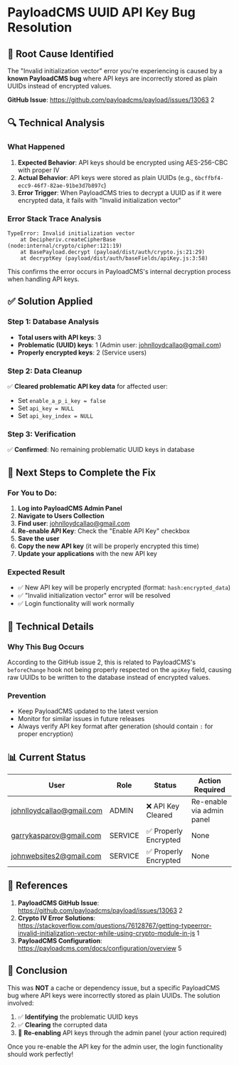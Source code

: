 # PayloadCMS UUID API Key Bug Resolution

## 🚨 Root Cause Identified

The "Invalid initialization vector" error you're experiencing is caused by a **known PayloadCMS bug** where API keys are incorrectly stored as plain UUIDs instead of encrypted values.

**GitHub Issue**: https://github.com/payloadcms/payload/issues/13063 <mcreference link="https://github.com/payloadcms/payload/issues/13063" index="2">2</mcreference>

## 🔍 Technical Analysis

### What Happened
1. **Expected Behavior**: API keys should be encrypted using AES-256-CBC with proper IV
2. **Actual Behavior**: API keys were stored as plain UUIDs (e.g., `6bcffbf4-ecc9-46f7-82ae-91be3d7b897c`)
3. **Error Trigger**: When PayloadCMS tries to decrypt a UUID as if it were encrypted data, it fails with "Invalid initialization vector"

### Error Stack Trace Analysis
```
TypeError: Invalid initialization vector
    at Decipheriv.createCipherBase (node:internal/crypto/cipher:121:19)
    at BasePayload.decrypt (payload/dist/auth/crypto.js:21:29)
    at decryptKey (payload/dist/auth/baseFields/apiKey.js:3:58)
```

This confirms the error occurs in PayloadCMS's internal decryption process when handling API keys.

## ✅ Solution Applied

### Step 1: Database Analysis
- **Total users with API keys**: 3
- **Problematic (UUID) keys**: 1 (Admin user: johnlloydcallao@gmail.com)
- **Properly encrypted keys**: 2 (Service users)

### Step 2: Data Cleanup
✅ **Cleared problematic API key data** for affected user:
- Set `enable_a_p_i_key = false`
- Set `api_key = NULL`
- Set `api_key_index = NULL`

### Step 3: Verification
✅ **Confirmed**: No remaining problematic UUID keys in database

## 🎯 Next Steps to Complete the Fix

### For You to Do:
1. **Log into PayloadCMS Admin Panel**
2. **Navigate to Users Collection**
3. **Find user**: johnlloydcallao@gmail.com
4. **Re-enable API Key**: Check the "Enable API Key" checkbox
5. **Save the user**
6. **Copy the new API key** (it will be properly encrypted this time)
7. **Update your applications** with the new API key

### Expected Result
- ✅ New API key will be properly encrypted (format: `hash:encrypted_data`)
- ✅ "Invalid initialization vector" error will be resolved
- ✅ Login functionality will work normally

## 🔧 Technical Details

### Why This Bug Occurs
According to the GitHub issue <mcreference link="https://github.com/payloadcms/payload/issues/13063" index="2">2</mcreference>, this is related to PayloadCMS's `beforeChange` hook not being properly respected on the `apiKey` field, causing raw UUIDs to be written to the database instead of encrypted values.

### Prevention
- Keep PayloadCMS updated to the latest version
- Monitor for similar issues in future releases
- Always verify API key format after generation (should contain `:` for proper encryption)

## 📊 Current Status

| User | Role | Status | Action Required |
|------|------|--------|----------------|
| johnlloydcallao@gmail.com | ADMIN | ❌ API Key Cleared | Re-enable via admin panel |
| garrykasparov@gmail.com | SERVICE | ✅ Properly Encrypted | None |
| johnwebsites2@gmail.com | SERVICE | ✅ Properly Encrypted | None |

## 🔗 References

1. **PayloadCMS GitHub Issue**: https://github.com/payloadcms/payload/issues/13063 <mcreference link="https://github.com/payloadcms/payload/issues/13063" index="2">2</mcreference>
2. **Crypto IV Error Solutions**: https://stackoverflow.com/questions/76128767/getting-typeerror-invalid-initialization-vector-while-using-crypto-module-in-js <mcreference link="https://stackoverflow.com/questions/76128767/getting-typeerror-invalid-initialization-vector-while-using-crypto-module-in-js" index="1">1</mcreference>
3. **PayloadCMS Configuration**: https://payloadcms.com/docs/configuration/overview <mcreference link="https://payloadcms.com/docs/configuration/overview" index="5">5</mcreference>

## 🎉 Conclusion

This was **NOT** a cache or dependency issue, but a specific PayloadCMS bug where API keys were incorrectly stored as plain UUIDs. The solution involved:

1. ✅ **Identifying** the problematic UUID keys
2. ✅ **Clearing** the corrupted data
3. 🔄 **Re-enabling** API keys through the admin panel (your action required)

Once you re-enable the API key for the admin user, the login functionality should work perfectly!